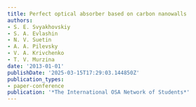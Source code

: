 ```yaml
---
title: Perfect optical absorber based on carbon nanowalls
authors:
- S. E. Svyakhovskiy
- S. A. Evlashin
- N. V. Suetin
- A. A. Pilevsky
- V. A. Krivchenko
- T. V. Murzina
date: '2013-01-01'
publishDate: '2025-03-15T17:29:03.144850Z'
publication_types:
- paper-conference
publication: '*The International OSA Network of Students*'
---
```

